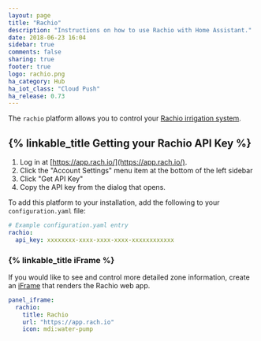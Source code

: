 ```yaml
---
layout: page
title: "Rachio"
description: "Instructions on how to use Rachio with Home Assistant."
date: 2018-06-23 16:04
sidebar: true
comments: false
sharing: true
footer: true
logo: rachio.png
ha_category: Hub
ha_iot_class: "Cloud Push"
ha_release: 0.73
---
```


The `rachio` platform allows you to control your [Rachio irrigation system](http://rachio.com/).

## {% linkable_title Getting your Rachio API Key %}

1. Log in at [https://app.rach.io/](https://app.rach.io/).
1. Click the "Account Settings" menu item at the bottom of the left sidebar
1. Click "Get API Key"
1. Copy the API key from the dialog that opens.

To add this platform to your installation, add the following to your `configuration.yaml` file:

```yaml
# Example configuration.yaml entry
rachio:
  api_key: xxxxxxxx-xxxx-xxxx-xxxx-xxxxxxxxxxxx
```

### {% linkable_title iFrame %}

If you would like to see and control more detailed zone information, create an [iFrame](/components/panel_iframe/) that renders the Rachio web app.

```yaml
panel_iframe:
  rachio:
    title: Rachio
    url: "https://app.rach.io"
    icon: mdi:water-pump
```
